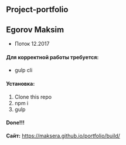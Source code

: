 ## Project-portfolio

## Egorov Maksim
* Поток 12.2017

#### Для корректной работы требуется:

* gulp cli

#### Установка: 

1. Clone this repo
2. npm i
3. gulp

#### Done!!!

**Сайт:** https://maksera.github.io/portfolio/build/
